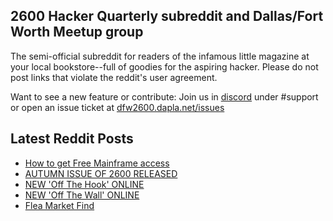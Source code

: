 ## 2600 Hacker Quarterly subreddit and Dallas/Fort Worth Meetup group
The semi-official subreddit for readers of the infamous little magazine at your local bookstore--full of goodies for the aspiring hacker. Please do not post links that violate the reddit's user agreement.

Want to see a new feature or contribute: 
Join us in [discord](https://dfw2600.dapla.net/chat) under #support or open an issue ticket at [dfw2600.dapla.net/issues](https://dfw2600.dapla.net/issues)

## Latest Reddit Posts
<!-- BLOG-POST-LIST:START -->
- [How to get Free Mainframe access](https://www.reddit.com/r/2600/comments/ysm38r/how_to_get_free_mainframe_access/)
- [AUTUMN ISSUE OF 2600 RELEASED](https://2600.com/content/autumn-issue-2600-released-14)
- [NEW 'Off The Hook' ONLINE](https://2600.com/hook/09-11-2022)
- [NEW 'Off The Wall' ONLINE](https://2600.com/wall/08-11-2022)
- [Flea Market Find](https://www.reddit.com/r/2600/comments/yn5stt/flea_market_find/)
<!-- BLOG-POST-LIST:END -->
